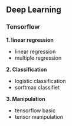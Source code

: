 ## Deep Learning
### Tensorflow

**1. linear regression** 
* linear regression
* multiple regression

**2. Classification**
* logistic classification
* sorftmax classifiet

**3. Manipulation**
* tensorflow basic
* tensor manipulation
